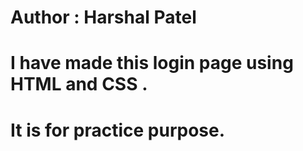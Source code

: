 # Author : Harshal Patel
# I have made this login page using HTML and CSS .
# It is for practice purpose.

